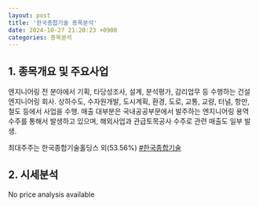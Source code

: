 ```yaml
---
layout: post
title: '한국종합기술 종목분석'
date: 2024-10-27 21:20:23 +0900
categories: 종목분석
---
```


## 1. 종목개요 및 주요사업

엔지니어링 전 분야에서 기획, 타당성조사, 설계, 분석평가, 감리업무 등 수행하는 건설엔지니어링 회사. 상하수도, 수자원개발, 도시계획, 환경, 도로, 교통, 교량, 터널, 항만, 철도 등에서 사업을 수행. 매출 대부분은 국내공공부문에서 발주하는 엔지니어링 용역 수주를 통해서 발생하고 있으며, 해외사업과 관급토목공사 수주로 관련 매출도 일부 발생.

최대주주는 한국종합기술홀딩스 외(53.56%)
[#한국종합기술](#)

## 2. 시세분석

No price analysis available
